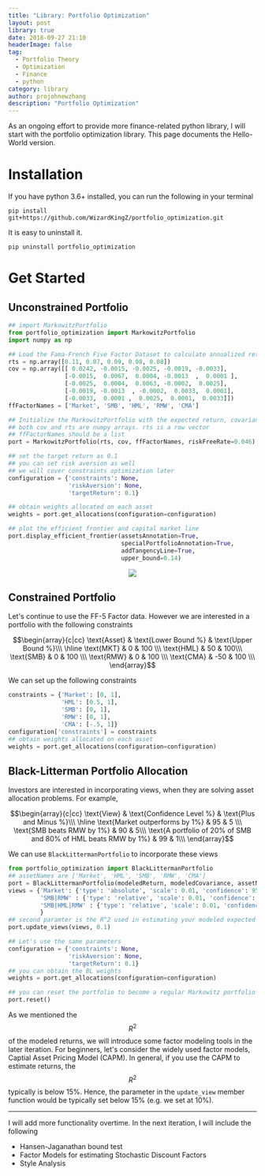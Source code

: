 ```yaml
---
title: "Library: Portfolio Optimization"
layout: post
library: true
date: 2018-09-27 21:10
headerImage: false
tag: 
  - Portfolio Theory
  - Optimization
  - Finance
  - python
category: library
author: projohnewzhang
description: "Portfolio Optimization"
---
```


As an ongoing effort to provide more finance-related python library, I will start with the portfolio optimization library. This page documents the Hello-World version.

# Installation

If you have python 3.6+ installed, you can run the following in your terminal

```unix
pip install git+https://github.com/WizardKingZ/portfolio_optimization.git
```

It is easy to uninstall it.

```unix
pip uninstall portfolio_optimization
```

# Get Started
## Unconstrained Portfolio
```python
## import MarkowitzPortfolio 
from portfolio_optimization import MarkowitzPortfolio
import numpy as np

## Load the Fama-French Five Factor Dataset to calculate annualized return and covariance
rts = np.array([0.11, 0.07, 0.09, 0.08, 0.08])
cov = np.array([[ 0.0242, -0.0015, -0.0025, -0.0019, -0.0033],
                [-0.0015,  0.0067,  0.0004, -0.0013  ,  0.0001 ],
                [-0.0025,  0.0004,  0.0063, -0.0002,  0.0025],
                [-0.0019, -0.0013  , -0.0002,  0.0033,  0.0001],
                [-0.0033,  0.0001 ,  0.0025,  0.0001,  0.0033]])
ffFactorNames = ['Market', 'SMB', 'HML', 'RMW', 'CMA']

## Initialize the MarkowitzPortfolio with the expected return, covariance and asset names
## both cov and rts are numpy arrays. rts is a row vector 
## ffFactorNames should be a list
port = MarkowitzPortfolio(rts, cov, ffFactorNames, riskFreeRate=0.046)

## set the target return as 0.1 
## you can set risk aversion as well
## we will cover constraints optimization later
configuration = {'constraints': None, 
                 'riskAversion': None, 
                 'targetReturn': 0.1}

## obtain weights allocated on each asset
weights = port.get_allocations(configuration=configuration)

## plot the efficient frontier and capital market line 
port.display_efficient_frontier(assetsAnnotation=True, 
                                specialPortfolioAnnotation=True, 
                                addTangencyLine=True, 
                                upper_bound=0.14)
```

<p align="center"> 
<img src="{{site.base_url}}/assets/images/portfolio_optimization/efficient_frontier_with_cml.png">
</p>

## Constrained Portfolio

Let's continue to use the FF-5 Factor data. However we are interested in a portfolio with the following constraints

$$\begin{array}{c|cc} 
\text{Asset} & \text{Lower Bound %} & \text{Upper Bound %}\\\
\hline \text{MKT} & 0 & 100 \\\
\text{HML} & 50 & 100\\\
\text{SMB} & 0 & 100 \\\
\text{RMW} & 0 & 100 \\\
\text{CMA} & -50 & 100 \\\
\end{array}$$

We can set up the following constraints

```python
constraints = {'Market': [0, 1], 
               'HML': [0.5, 1], 
               'SMB': [0, 1], 
               'RMW': [0, 1], 
               'CMA': [-.5, 1]}
configuration['constraints'] = constraints
## obtain weights allocated on each asset
weights = port.get_allocations(configuration=configuration)
```

## Black-Litterman Portfolio Allocation

Investors are interested in incorporating views, when they are solving asset allocation problems. For example,

$$\begin{array}{c|cc} 
\text{View} & \text{Confidence Level %} & \text{Plus and Minus %}\\\
\hline \text{Market outperforms by 1%} & 95 & 5 \\\
\text{SMB beats RMW by 1%} & 90 & 5\\\
\text{A portfolio of 20% of SMB and 80% of HML beats RMW by 1%} & 99 & 1\\\
\end{array}$$

We can use ```BlackLittermanPortfolio``` to incorporate these views

```python
from portfolio_optimization import BlackLittermanPortfolio
## assetNames are ['Market', 'HML', 'SMB', 'RMW', 'CMA']
port = BlackLittermanPortfolio(modeledReturn, modeledCovariance, assetNames, riskFreeRate=0.046)
views = {'Market': {'type': 'absolute', 'scale': 0.01, 'confidence': 95, 'plusminus%': 5},
         'SMB|RMW' : {'type': 'relative', 'scale': 0.01, 'confidence': 90, 'plusminus%': 5, 'weights': [1., -1.]},
         'SMB|HML|RMW' : {'type': 'relative', 'scale': 0.01, 'confidence': 99, 'plusminus%': 1, 'weights': [.2, .8, -1.]},
         }
## second paramter is the R^2 used in estimating your modeled expected returns
port.update_views(views, 0.1)

## Let's use the same parameters
configuration = {'constraints': None, 
                 'riskAversion': None, 
                 'targetReturn': 0.1}
## you can obtain the BL weights                
weights = port.get_allocations(configuration=configuration)

## you can reset the portfolio to become a regular Markowitz portfolio
port.reset()
```

As we mentioned the $$R^2$$ of the modeled returns, we will introduce some factor modeling tools in the later iteration. For beginners, let's consider the widely used factor models, Captial Asset Pricing Model (CAPM). In general, if you use the CAPM to estimate returns, the $$R^2$$ typically is below 15%. Hence, the parameter in the ```update_view``` member function would be typically set below 15% (e.g. we set at 10%).

---

I will add more functionality overtime. In the next iteration, I will include the following

* Hansen-Jaganathan bound test
* Factor Models for estimating Stochastic Discount Factors
* Style Analysis
